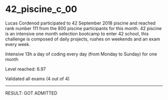# 42_piscine_c_00

Lucas Cordenod participated to 42 September 2018 piscine and reached rank number 111 from the 800 piscine participants for this month.
42 piscine is an intensive one month selection bootcamp to enter 42 school, this challenge is composed of daily projects, rushes on weekends and an exam every week.

Intensive 13h a day of coding every day (from Monday to Sunday) for one month

Level reached: 6.97

Validated all exams (4 out of 4)

---

RESULT: GOT ADMITTED
